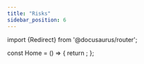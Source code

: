 ```yaml
---
title: "Risks"
sidebar_position: 6
---
```


import {Redirect} from '@docusaurus/router';

const Home = () => {
  return <Redirect to="/dev/learn/risks" />;
};
